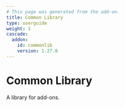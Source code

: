 ```yaml
---
# This page was generated from the add-on.
title: Common Library
type: userguide
weight: 1
cascade:
  addon:
    id: commonlib
    version: 1.27.0
---
```


# Common Library

A library for add-ons.
